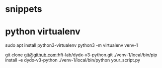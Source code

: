 # snippets
# python virtualenv

sudo apt install python3-virtualenv
python3 -m virtualenv venv-1

git clone git@github.com:hft-lab/dydx-v3-python.git
./venv-1/local/bin/pip install -e dydx-v3-python
./venv-1/local/bin/python your_script.py
